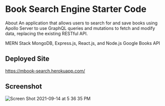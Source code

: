 # Book Search Engine Starter Code

About
An application that allows users to search for and save books using Apollo Server to use GraphQL queries and mutations to fetch and modify data, replacing the existing RESTful API.

MERN Stack
MongoDB, Express.js, React.js, and Node.js
Google Books API

## Deployed Site
https://mbook-search.herokuapp.com/

## Screenshot
![Screen Shot 2021-09-14 at 5 36 35 PM](https://user-images.githubusercontent.com/79613288/133337459-f6f23349-cdbe-4afe-999e-b7f077e911ce.png)
